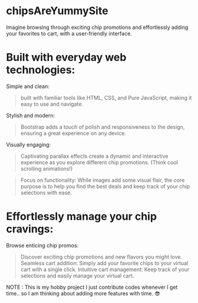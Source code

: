 # chipsAreYummySite
Imagine browsing through exciting chip promotions and effortlessly adding your favorites to cart,  with a user-friendly interface.

# Built with everyday web technologies:

Simple and clean:
> built with familiar tools like HTML, CSS, and Pure JavaScript, making it easy to use and navigate.

Stylish and modern:
> Bootstrap adds a touch of polish and responsiveness to the design, ensuring a great experience on any device.

Visually engaging:
> Captivating parallax effects create a dynamic and interactive experience as you explore different chip promotions. (Think cool scrolling animations!)

> Focus on functionality: While images add some visual flair, the core purpose is to help you find the best deals and keep track of your chip selections with ease.


# Effortlessly manage your chip cravings:

Browse enticing chip promos:
> Discover exciting chip promotions and new flavors you might love.
> Seamless cart addition: Simply add your favorite chips to your virtual cart with a single click.
> Intuitive cart management: Keep track of your selections and easily manage your virtual cart.

NOTE : This is my hobby project I just contribute codes whenever I get time.. so I am thinking about adding more features with time. 😎
